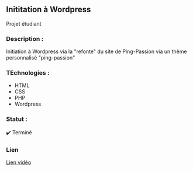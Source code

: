 ## Inititation à Wordpress
Projet étudiant

### Description :
Initiation à Wordpress via la "refonte" du site de Ping-Passion via un thème personnalisé "ping-passion"

### TEchnologies :
* HTML
* CSS
* PHP
* Wordpress

### Statut :
✔️ Terminé

### Lien
[Lien vidéo](https://youtu.be/rcXtUtZlTCQ)
